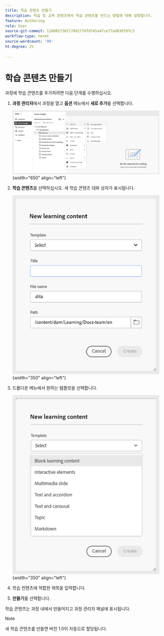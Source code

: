 ```yaml
---
title: 학습 콘텐츠 만들기
description: 학습 및 교육 콘텐츠에서 학습 콘텐츠를 만드는 방법에 대해 설명합니다.
feature: Authoring
role: User
source-git-commit: 110082f38f170d277dfd745a4fce77ad030707c3
workflow-type: tm+mt
source-wordcount: '99'
ht-degree: 2%

---
```


# 학습 콘텐츠 만들기

과정에 학습 콘텐츠를 추가하려면 다음 단계를 수행하십시오.

1. **과정 관리자**&#x200B;에서 과정을 열고 **옵션** 메뉴에서 **새로 추가**&#x200B;를 선택합니다.

   ![](assets/workflow-learning-content.png){width="650" align="left"}

1. **학습 콘텐츠**를 선택하십시오.
새 학습 콘텐츠 대화 상자가 표시됩니다.

   ![](assets/learning-content-dialog.png){width="350" align="left"}

1. 드롭다운 메뉴에서 원하는 템플릿을 선택합니다.

   ![](assets/template-types-lc.png){width="350" align="left"}

1. 학습 컨텐츠에 적합한 제목을 입력합니다.
1. **만들기**&#x200B;를 선택합니다.

학습 콘텐츠는 과정 내에서 만들어지고 과정 관리자 패널에 표시됩니다.

>[!NOTE]
>
> 새 학습 콘텐츠를 만들면 버전 1.0이 자동으로 할당됩니다.

